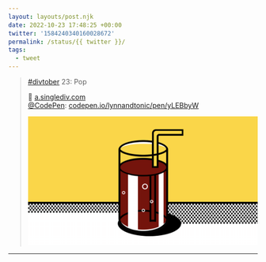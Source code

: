 ```yaml
---
layout: layouts/post.njk
date: 2022-10-23 17:48:25 +00:00
twitter: '1584240340160028672'
permalink: /status/{{ twitter }}/
tags: 
  - tweet
---
```


> [#divtober](https://twitter.com/hashtag/divtober) 23: Pop
> 
> 🥤 [a.singlediv.com](https://a.singlediv.com)  
> [@CodePen](https://twitter.com/CodePen): [codepen.io/lynnandtonic/pen/yLEBbyW](https://codepen.io/lynnandtonic/pen/yLEBbyW)
> 
> ![a bubbly soda with a straw drawn in pop art style of Roy Lichtenstein featuring bold color blocks, half-tone dots, and thick black lines](/img/1584240340160028672-FfxZ6CQUcAA5tIe.png)

---
